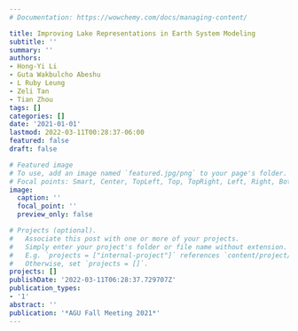```yaml
---
# Documentation: https://wowchemy.com/docs/managing-content/

title: Improving Lake Representations in Earth System Modeling
subtitle: ''
summary: ''
authors:
- Hong-Yi Li
- Guta Wakbulcho Abeshu
- L Ruby Leung
- Zeli Tan
- Tian Zhou
tags: []
categories: []
date: '2021-01-01'
lastmod: 2022-03-11T00:28:37-06:00
featured: false
draft: false

# Featured image
# To use, add an image named `featured.jpg/png` to your page's folder.
# Focal points: Smart, Center, TopLeft, Top, TopRight, Left, Right, BottomLeft, Bottom, BottomRight.
image:
  caption: ''
  focal_point: ''
  preview_only: false

# Projects (optional).
#   Associate this post with one or more of your projects.
#   Simply enter your project's folder or file name without extension.
#   E.g. `projects = ["internal-project"]` references `content/project/deep-learning/index.md`.
#   Otherwise, set `projects = []`.
projects: []
publishDate: '2022-03-11T06:28:37.729707Z'
publication_types:
- '1'
abstract: ''
publication: '*AGU Fall Meeting 2021*'
---
```

